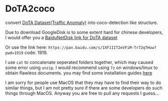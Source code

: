 # DoTA2coco

convert [DoTA Dataset(Traffic Anomaly)](https://github.com/MoonBlvd/Detection-of-Traffic-Anomaly)  into coco-detection like structure.

Due to download GoogleDisk is to some extent hard for chinese developers, I would offer you a [BaiduNetDisk link for DoTA dataset](https://pan.baidu.com/s/1XF1IIT2eVFiM-Tr72qTHuw?pwd=1919)

Or use the link here: ```https://pan.baidu.com/s/1XF1IIT2eVFiM-Tr72qTHuw?pwd=1919``` code: 1919.

I use `cat` to concatenate seperated folders together, which may caused some error using `unzip`. I would recommend using `7z` on windows/linux to obtain flawless documents. you may find some installation guides [here](https://www.7-zip.org/)

I am sorry for people use MacOS that they may have to find their way to do similar things, but I am not pretty sure if there are some developers do such things through MacOS. Anyway you are free to pull any requests I guess...
